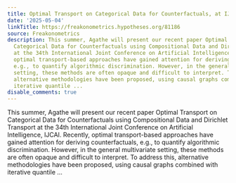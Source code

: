 ```yaml
---
title: Optimal Transport on Categorical Data for Counterfactuals, at IJCAI’25
date: '2025-05-04'
linkTitle: https://freakonometrics.hypotheses.org/81186
source: Freakonometrics
description: This summer, Agathe will present our recent paper Optimal Transport on
  Categorical Data for Counterfactuals using Compositional Data and Dirichlet Transport
  at the 34th International Joint Conference on Artificial Intelligence, IJCAI. Recently,
  optimal transport-based approaches have gained attention for deriving counterfactuals,
  e.g., to quantify algorithmic discrimination. However, in the general multivariate
  setting, these methods are often opaque and difficult to interpret. To address this,
  alternative methodologies have been proposed, using causal graphs combined with
  iterative quantile ...
disable_comments: true
---
```

This summer, Agathe will present our recent paper Optimal Transport on Categorical Data for Counterfactuals using Compositional Data and Dirichlet Transport at the 34th International Joint Conference on Artificial Intelligence, IJCAI. Recently, optimal transport-based approaches have gained attention for deriving counterfactuals, e.g., to quantify algorithmic discrimination. However, in the general multivariate setting, these methods are often opaque and difficult to interpret. To address this, alternative methodologies have been proposed, using causal graphs combined with iterative quantile ...